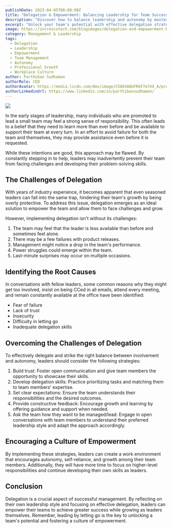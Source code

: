 ```yaml
---
publishDate: 2023-04-05T00:00:00Z
title: "Delegation & Empowerment: Balancing Leadership for Team Success"
description: "Discover how to balance leadership and autonomy by mastering the art of delegation. Empower your team to grow and achieve greater success while developing your own skills as a leader in this comprehensive guide. Learn how to overcome the challenges of delegation, build trust, and foster a culture of empowerment in the workplace."
excerpt: "Unlock your team's potential with effective delegation strategies. Balance leadership and autonomy, overcome challenges, and foster a thriving work environment for growth and success."
image: https://increscotech.com/blogimages/delegation-and-empowerment-balancing-leadership-for-team-success.jpeg
category: Management & Leadership
tags:
  - Delegation
  - Leadership
  - Empowerment
  - Team Management
  - Autonomy
  - Professional Growth
  - Workplace Culture
author: Parthiban Sudhaman
authorRole: CEO
authorAvatar: https://media.licdn.com/dms/image/C5603AQGFRGF7elhX_A/profile-displayphoto-shrink_800_800/0/1617151081605?e=1685577600&v=beta&t=gtKAwhp87sMtZtAl1wOz2qF03R41bhjYdagLTTXyY2A
authorLinkedinUrl: https://www.linkedin.com/in/parthibansudhaman/
---
```


![](https://increscotech.com/blogimages/delegation-and-empowerment-balancing-leadership-for-team-success.jpeg)

In the early stages of leadership, many individuals who are promoted to lead a small team may feel a strong sense of responsibility. This often leads to a belief that they need to learn more than ever before and be available to support their team at every turn. In an effort to avoid failure for both the team and themselves, they may provide assistance even before it is requested.

While these intentions are good, this approach may be flawed. By constantly stepping in to help, leaders may inadvertently prevent their team from facing challenges and developing their problem-solving skills.

## The Challenges of Delegation

With years of industry experience, it becomes apparent that even seasoned leaders can fall into the same trap, hindering their team's growth by being overly protective. To address this issue, delegation emerges as an ideal solution to empower the team and allow them to face challenges and grow.

However, implementing delegation isn't without its challenges:

1.  The team may feel that the leader is less available than before and sometimes feel alone.
2.  There may be a few failures with product releases.
3.  Management might notice a drop in the team's performance.
4.  Power struggles could emerge within the team.
5.  Last-minute surprises may occur on multiple occasions.

## Identifying the Root Causes

In conversations with fellow leaders, some common reasons why they might get too involved, insist on being CCed in all emails, attend every meeting, and remain constantly available at the office have been identified:

- Fear of failure
- Lack of trust
- Insecurity
- Difficulty in letting go
- Inadequate delegation skills

## Overcoming the Challenges of Delegation

To effectively delegate and strike the right balance between involvement and autonomy, leaders should consider the following strategies:

1.  Build trust: Foster open communication and give team members the opportunity to showcase their skills.
2.  Develop delegation skills: Practice prioritizing tasks and matching them to team members' expertise.
3.  Set clear expectations: Ensure the team understands their responsibilities and the desired outcomes.
4.  Provide constructive feedback: Encourage growth and learning by offering guidance and support when needed.
5.  Ask the team how they want to be managed/lead: Engage in open conversations with team members to understand their preferred leadership style and adapt the approach accordingly.

## Encouraging a Culture of Empowerment

By implementing these strategies, leaders can create a work environment that encourages autonomy, self-reliance, and growth among their team members. Additionally, they will have more time to focus on higher-level responsibilities and continue developing their own skills as leaders.

## Conclusion

Delegation is a crucial aspect of successful management. By reflecting on their own leadership style and focusing on effective delegation, leaders can empower their teams to achieve greater success while growing as leaders themselves. Remember, leading by letting go is the key to unlocking a team's potential and fostering a culture of empowerment.
